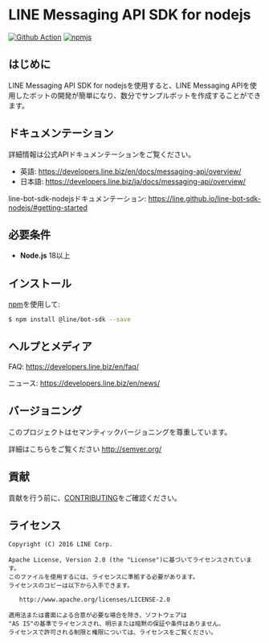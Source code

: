 # LINE Messaging API SDK for nodejs

[![Github Action](https://github.com/line/line-bot-sdk-nodejs/actions/workflows/test.yml/badge.svg)](https://github.com/line/line-bot-sdk-nodejs/actions/workflows/test.yml)
[![npmjs](https://badge.fury.io/js/%40line%2Fbot-sdk.svg)](https://www.npmjs.com/package/@line/bot-sdk)


## はじめに
LINE Messaging API SDK for nodejsを使用すると、LINE Messaging APIを使用したボットの開発が簡単になり、数分でサンプルボットを作成することができます。

## ドキュメンテーション

詳細情報は公式APIドキュメンテーションをご覧ください。

- 英語: https://developers.line.biz/en/docs/messaging-api/overview/
- 日本語: https://developers.line.biz/ja/docs/messaging-api/overview/

line-bot-sdk-nodejsドキュメンテーション: https://line.github.io/line-bot-sdk-nodejs/#getting-started

## 必要条件

* **Node.js** 18以上

## インストール

[npm](https://www.npmjs.com/)を使用して:

``` bash
$ npm install @line/bot-sdk --save
```

## ヘルプとメディア
FAQ: https://developers.line.biz/en/faq/

ニュース: https://developers.line.biz/en/news/

## バージョニング
このプロジェクトはセマンティックバージョニングを尊重しています。

詳細はこちらをご覧ください http://semver.org/

## 貢献

貢献を行う前に、[CONTRIBUTING](CONTRIBUTING.md)をご確認ください。

## ライセンス
```
Copyright (C) 2016 LINE Corp.
 
Apache License, Version 2.0 (the "License")に基づいてライセンスされています。
このファイルを使用するには、ライセンスに準拠する必要があります。
ライセンスのコピーは以下から入手できます。
 
   http://www.apache.org/licenses/LICENSE-2.0
 
適用法または書面による合意が必要な場合を除き、ソフトウェアは
"AS IS"の基準でライセンスされ、明示または暗黙の保証や条件はありません。
ライセンスで許可される制限と権限については、ライセンスをご覧ください。
```